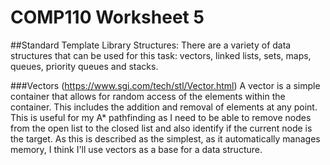 # COMP110 Worksheet 5

##Standard Template Library Structures:
There are a variety of data structures that can be used for this task: vectors, linked lists, sets, maps, queues, priority queues and stacks.

###Vectors (https://www.sgi.com/tech/stl/Vector.html)
A vector is a simple container that allows for random access of the elements within the container. This includes the addition and removal of elements at any point. This is useful for my A* pathfinding as I need to be able to remove nodes from the open list to the closed list and also identify if the current node is the target. As this is described as the simplest, as it automatically manages memory, I think I'll use vectors as a base for a data structure.
